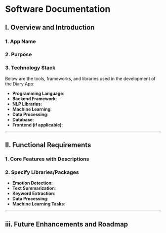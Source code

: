 # Software Documentation

## I. Overview and Introduction

### 1. App Name

### 2. Purpose

### 3. Technology Stack
Below are the tools, frameworks, and libraries used in the development of the Diary App:

- **Programming Language**:  
- **Backend Framework**: 
- **NLP Libraries**:   
- **Machine Learning**: 
- **Data Processing**:  
- **Database**:   
- **Frontend (if applicable)**: 

---

## II. Functional Requirements

### 1. Core Features with Descriptions

### 2. Specify Libraries/Packages

- **Emotion Detection**:   
- **Text Summarization**:  
- **Keyword Extraction**:   
- **Data Processing**:  
- **Machine Learning Tasks**: 

---

## iii. Future Enhancements and Roadmap

